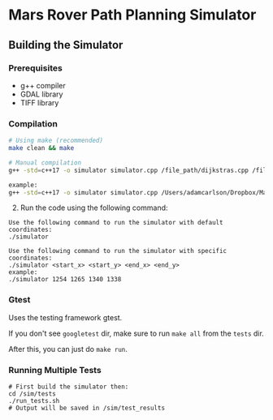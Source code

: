 # Mars Rover Path Planning Simulator

## Building the Simulator

### Prerequisites
- g++ compiler
- GDAL library
- TIFF library

### Compilation
```bash
# Using make (recommended)
make clean && make

# Manual compilation
g++ -std=c++17 -o simulator simulator.cpp /file_path/dijkstras.cpp /file_path/buf_dem.cpp -I/usr/local/include -L/usr/local/lib -lgdal -ltiff

example: 
g++ -std=c++17 -o simulator simulator.cpp /Users/adamcarlson/Dropbox/Mac/Desktop/Desktop/nasa-jpl-capstone-2024-2025/prototypes/search_algorithms/dijkstras.cpp /Users/adamcarlson/Dropbox/Mac/Desktop/Desktop/nasa-jpl-capstone-2024-2025/algorithm/src/mempa_dem_handler/mempa_dem/buf_dem.cpp -I/usr/local/include -L/usr/local/lib -lgdal -ltiff
```
2. Run the code using the following command:
```
Use the following command to run the simulator with default coordinates:
./simulator

Use the following command to run the simulator with specific coordinates:
./simulator <start_x> <start_y> <end_x> <end_y>
example:
./simulator 1254 1265 1340 1338
```
### Gtest

Uses the testing framework gtest.

If you don't see `googletest` dir, make sure to run ```make all``` from the `tests` dir. 

After this, you can just do ```make run```.

### Running Multiple Tests
```
# First build the simulator then:
cd /sim/tests
./run_tests.sh
# Output will be saved in /sim/test_results
```
